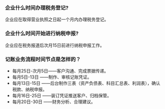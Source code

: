 
### 企业什么时间办理税务登记?
企业应在取得营业执照之日起一个月内办理税务登记。

### 企业什么时间开始进行纳税申报?
企业应在税务报道后次月15日前进行纳税申报工作。

### 记账业务流程时间节点是怎样的？
- 每月25日-次月5日——客户沟通、完成票据传递。
- 每月5日-13日 ——制作、审核记账凭证。
- 每月13日-15日 ——后台制作三表（资产负债表、科目汇总表、利润表），确认税款、纳税申报。
- 每月16日-25日 ——装订凭证推送客户、归档保管。
- 每月20日-30日 ——财务分析、合理建议。

